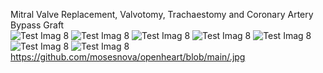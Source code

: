  Mitral Valve Replacement, Valvotomy, Trachaestomy and Coronary Artery Bypass Graft</h1> 
 <br/>
 ![Test Imag 8](https://github.com/mosesnova/openheart/blob/main/ct.jpg)
![Test Imag 8](https://github.com/mosesnova/openheart/blob/main/heart.jpg)
![Test Imag 8](https://github.com/mosesnova/openheart/blob/main/scal.jpg)
![Test Imag 8](https://github.com/mosesnova/openheart/blob/main/sur.jpg)
![Test Imag 8](https://github.com/mosesnova/openheart/blob/main/lja0Kh17LLleh6DhtixEh7Z7T6D.jpg)
![Test Imag 8](https://github.com/mosesnova/openheart/blob/main/conc.jpg)
![Test Imag 8](https://github.com/mosesnova/openheart/blob/main/tee.jpg)
https://github.com/mosesnova/openheart/blob/main/.jpg

